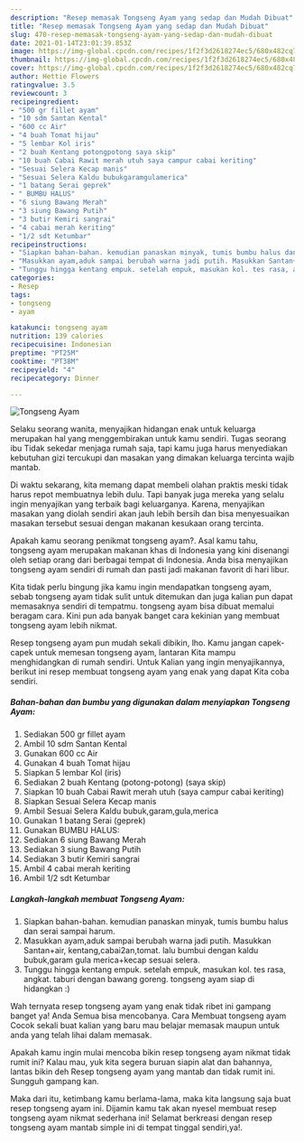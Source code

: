 ```yaml
---
description: "Resep memasak Tongseng Ayam yang sedap dan Mudah Dibuat"
title: "Resep memasak Tongseng Ayam yang sedap dan Mudah Dibuat"
slug: 470-resep-memasak-tongseng-ayam-yang-sedap-dan-mudah-dibuat
date: 2021-01-14T23:01:39.853Z
image: https://img-global.cpcdn.com/recipes/1f2f3d2618274ec5/680x482cq70/tongseng-ayam-foto-resep-utama.jpg
thumbnail: https://img-global.cpcdn.com/recipes/1f2f3d2618274ec5/680x482cq70/tongseng-ayam-foto-resep-utama.jpg
cover: https://img-global.cpcdn.com/recipes/1f2f3d2618274ec5/680x482cq70/tongseng-ayam-foto-resep-utama.jpg
author: Hettie Flowers
ratingvalue: 3.5
reviewcount: 3
recipeingredient:
- "500 gr fillet ayam"
- "10 sdm Santan Kental"
- "600 cc Air"
- "4 buah Tomat hijau"
- "5 lembar Kol iris"
- "2 buah Kentang potongpotong saya skip"
- "10 buah Cabai Rawit merah utuh saya campur cabai keriting"
- "Sesuai Selera Kecap manis"
- "Sesuai Selera Kaldu bubukgaramgulamerica"
- "1 batang Serai geprek"
- " BUMBU HALUS"
- "6 siung Bawang Merah"
- "3 siung Bawang Putih"
- "3 butir Kemiri sangrai"
- "4 cabai merah keriting"
- "1/2 sdt Ketumbar"
recipeinstructions:
- "Siapkan bahan-bahan. kemudian panaskan minyak, tumis bumbu halus dan serai sampai harum."
- "Masukkan ayam,aduk sampai berubah warna jadi putih. Masukkan Santan+air, kentang,cabai2an,tomat. lalu bumbui dengan kaldu bubuk,garam gula merica+kecap sesuai selera."
- "Tunggu hingga kentang empuk. setelah empuk, masukan kol. tes rasa, angkat. taburi dengan bawang goreng. tongseng ayam siap di hidangkan :)"
categories:
- Resep
tags:
- tongseng
- ayam

katakunci: tongseng ayam 
nutrition: 139 calories
recipecuisine: Indonesian
preptime: "PT25M"
cooktime: "PT38M"
recipeyield: "4"
recipecategory: Dinner

---
```



![Tongseng Ayam](https://img-global.cpcdn.com/recipes/1f2f3d2618274ec5/680x482cq70/tongseng-ayam-foto-resep-utama.jpg)

Selaku seorang wanita, menyajikan hidangan enak untuk keluarga merupakan hal yang menggembirakan untuk kamu sendiri. Tugas seorang ibu Tidak sekedar menjaga rumah saja, tapi kamu juga harus menyediakan kebutuhan gizi tercukupi dan masakan yang dimakan keluarga tercinta wajib mantab.

Di waktu  sekarang, kita memang dapat membeli olahan praktis meski tidak harus repot membuatnya lebih dulu. Tapi banyak juga mereka yang selalu ingin menyajikan yang terbaik bagi keluarganya. Karena, menyajikan masakan yang diolah sendiri akan jauh lebih bersih dan bisa menyesuaikan masakan tersebut sesuai dengan makanan kesukaan orang tercinta. 



Apakah kamu seorang penikmat tongseng ayam?. Asal kamu tahu, tongseng ayam merupakan makanan khas di Indonesia yang kini disenangi oleh setiap orang dari berbagai tempat di Indonesia. Anda bisa menyajikan tongseng ayam sendiri di rumah dan pasti jadi makanan favorit di hari libur.

Kita tidak perlu bingung jika kamu ingin mendapatkan tongseng ayam, sebab tongseng ayam tidak sulit untuk ditemukan dan juga kalian pun dapat memasaknya sendiri di tempatmu. tongseng ayam bisa dibuat memalui beragam cara. Kini pun ada banyak banget cara kekinian yang membuat tongseng ayam lebih nikmat.

Resep tongseng ayam pun mudah sekali dibikin, lho. Kamu jangan capek-capek untuk memesan tongseng ayam, lantaran Kita mampu menghidangkan di rumah sendiri. Untuk Kalian yang ingin menyajikannya, berikut ini resep membuat tongseng ayam yang enak yang dapat Kita coba sendiri.

<!--inarticleads1-->

##### Bahan-bahan dan bumbu yang digunakan dalam menyiapkan Tongseng Ayam:

1. Sediakan 500 gr fillet ayam
1. Ambil 10 sdm Santan Kental
1. Gunakan 600 cc Air
1. Gunakan 4 buah Tomat hijau
1. Siapkan 5 lembar Kol (iris)
1. Sediakan 2 buah Kentang (potong-potong) (saya skip)
1. Siapkan 10 buah Cabai Rawit merah utuh (saya campur cabai keriting)
1. Siapkan Sesuai Selera Kecap manis
1. Ambil Sesuai Selera Kaldu bubuk,garam,gula,merica
1. Gunakan 1 batang Serai (geprek)
1. Gunakan  BUMBU HALUS:
1. Sediakan 6 siung Bawang Merah
1. Sediakan 3 siung Bawang Putih
1. Sediakan 3 butir Kemiri sangrai
1. Ambil 4 cabai merah keriting
1. Ambil 1/2 sdt Ketumbar




<!--inarticleads2-->

##### Langkah-langkah membuat Tongseng Ayam:

1. Siapkan bahan-bahan. kemudian panaskan minyak, tumis bumbu halus dan serai sampai harum.
1. Masukkan ayam,aduk sampai berubah warna jadi putih. Masukkan Santan+air, kentang,cabai2an,tomat. lalu bumbui dengan kaldu bubuk,garam gula merica+kecap sesuai selera.
1. Tunggu hingga kentang empuk. setelah empuk, masukan kol. tes rasa, angkat. taburi dengan bawang goreng. tongseng ayam siap di hidangkan :)




Wah ternyata resep tongseng ayam yang enak tidak ribet ini gampang banget ya! Anda Semua bisa mencobanya. Cara Membuat tongseng ayam Cocok sekali buat kalian yang baru mau belajar memasak maupun untuk anda yang telah lihai dalam memasak.

Apakah kamu ingin mulai mencoba bikin resep tongseng ayam nikmat tidak rumit ini? Kalau mau, yuk kita segera buruan siapin alat dan bahannya, lantas bikin deh Resep tongseng ayam yang mantab dan tidak rumit ini. Sungguh gampang kan. 

Maka dari itu, ketimbang kamu berlama-lama, maka kita langsung saja buat resep tongseng ayam ini. Dijamin kamu tak akan nyesel membuat resep tongseng ayam nikmat sederhana ini! Selamat berkreasi dengan resep tongseng ayam mantab simple ini di tempat tinggal sendiri,ya!.

